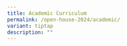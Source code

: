 ```yaml
---
title: Academic Curriculum
permalink: /open-house-2024/academic/
variant: tiptap
description: ""
---
```


